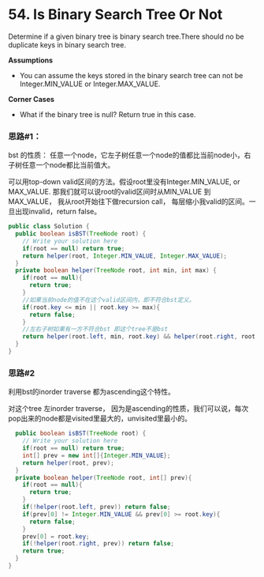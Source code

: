 # 54. Is Binary Search Tree Or Not



Determine if a given binary tree is binary search tree.There should no be duplicate keys in binary search tree.

**Assumptions**

* You can assume the keys stored in the binary search tree can not be Integer.MIN\_VALUE or Integer.MAX\_VALUE.

**Corner Cases**

* What if the binary tree is null? Return true in this case.



### 思路\#1：

bst 的性质： 任意一个node，它左子树任意一个node的值都比当前node小，右子树任意一个node都比当前值大。

可以用top-down valid区间的方法。假设root里没有Integer.MIN\_VALUE, or  MAX\_VALUE. 那我们就可以说root的valid区间时从MIN\_VALUE 到  MAX\_VALUE， 我从root开始往下做recursion call， 每层缩小我valid的区间。一旦出现invalid，return false。

```java
public class Solution {
  public boolean isBST(TreeNode root) {
    // Write your solution here
    if(root == null) return true;
    return helper(root, Integer.MIN_VALUE, Integer.MAX_VALUE);
  }
  private boolean helper(TreeNode root, int min, int max) {
    if(root == null){
      return true;
    }
    //如果当前node的值不在这个valid区间内，即不符合bst定义。
    if(root.key <= min || root.key >= max){
      return false;
    }
    //左右子树如果有一方不符合bst 即这个tree不是bst
    return helper(root.left, min, root.key) && helper(root.right, root.key, max);
  }
}
```

### 思路\#2

利用bst的inorder traverse 都为ascending这个特性。 

对这个tree 左inorder traverse， 因为是ascending的性质，我们可以说，每次pop出来的node都是visited里最大的，unvisited里最小的。

```java
  public boolean isBST(TreeNode root) {
    // Write your solution here
    if(root == null) return true;
    int[] prev = new int[]{Integer.MIN_VALUE};
    return helper(root, prev);
  }
  private boolean helper(TreeNode root, int[] prev){
    if(root == null){
      return true;
    }
    if(!helper(root.left, prev)) return false;
    if(prev[0] != Integer.MIN_VALUE && prev[0] >= root.key){
      return false;
    }
    prev[0] = root.key;
    if(!helper(root.right, prev)) return false;
    return true;
  }
}
```


